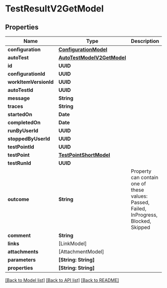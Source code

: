 # TestResultV2GetModel

## Properties
Name | Type | Description | Notes
------------ | ------------- | ------------- | -------------
**configuration** | [**ConfigurationModel**](ConfigurationModel.md) |  | [optional] 
**autoTest** | [**AutoTestModelV2GetModel**](AutoTestModelV2GetModel.md) |  | [optional] 
**id** | **UUID** |  | 
**configurationId** | **UUID** |  | 
**workItemVersionId** | **UUID** |  | 
**autoTestId** | **UUID** |  | [optional] 
**message** | **String** |  | [optional] 
**traces** | **String** |  | [optional] 
**startedOn** | **Date** |  | [optional] 
**completedOn** | **Date** |  | [optional] 
**runByUserId** | **UUID** |  | [optional] 
**stoppedByUserId** | **UUID** |  | [optional] 
**testPointId** | **UUID** |  | [optional] 
**testPoint** | [**TestPointShortModel**](TestPointShortModel.md) |  | [optional] 
**testRunId** | **UUID** |  | 
**outcome** | **String** | Property can contain one of these values: Passed, Failed, InProgress, Blocked, Skipped | 
**comment** | **String** |  | [optional] 
**links** | [LinkModel] |  | [optional] 
**attachments** | [AttachmentModel] |  | [optional] 
**parameters** | **[String: String]** |  | [optional] 
**properties** | **[String: String]** |  | [optional] 

[[Back to Model list]](../README.md#documentation-for-models) [[Back to API list]](../README.md#documentation-for-api-endpoints) [[Back to README]](../README.md)


